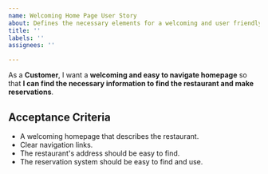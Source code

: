 ```yaml
---
name: Welcoming Home Page User Story
about: Defines the necessary elements for a welcoming and user friendly homepage
title: ''
labels: ''
assignees: ''

---
```


As a **Customer**, I want a **welcoming and easy to navigate homepage** so that **I can find the necessary information to find the restaurant and make reservations**.

## Acceptance Criteria
- A welcoming homepage that describes the restaurant.
- Clear navigation links.
- The restaurant's address should be easy to find.
- The reservation system should be easy to find and use.
